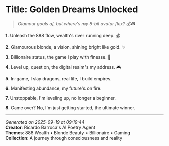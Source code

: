 # Title: Golden Dreams Unlocked

> *Glamour goals af, but where's my 8-bit avatar flex? 💰🎮*

**1.** Unleash the 888 flow, wealth's river running deep. 💰


**2.** Glamourous blonde, a vision, shining bright like gold. ✨


**3.** Billionaire status, the game I play with finesse. 💎


**4.** Level up, quest on, the digital realm's my address. 🎮


**5.** In-game, I slay dragons, real life, I build empires.


**6.** Manifesting abundance, my future's on fire.


**7.** Unstoppable, I'm leveling up, no longer a beginner.


**8.** Game over? No, I'm just getting started, the ultimate winner.



---

*Generated on 2025-09-19 at 09:19:44*  
**Creator**: Ricardo Barroca's AI Poetry Agent  
**Themes**: 888 Wealth • Blonde Beauty • Billionaire • Gaming  
**Collection**: A journey through consciousness and reality